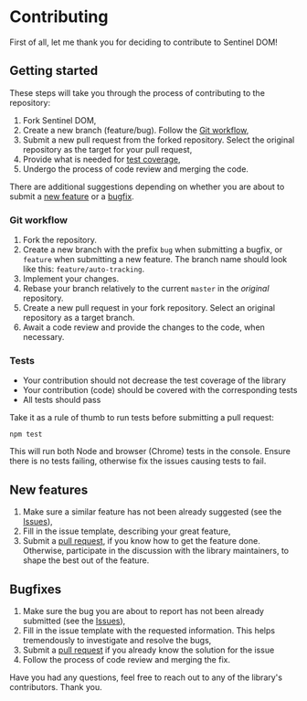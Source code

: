 # Contributing
First of all, let me thank you for deciding to contribute to Sentinel DOM!

## Getting started
These steps will take you through the process of contributing to the repository:

1. Fork Sentinel DOM,
1. Create a new branch (feature/bug). Follow the [Git workflow](#git-workflow),
1. Submit a new pull request from the forked repository. Select the original repository as the target for your pull request,
1. Provide what is needed for [test coverage](#tests),
1. Undergo the process of code review and merging the code.

There are additional suggestions depending on whether you are about to submit a [new feature](#new-features) or a [bugfix](#bugfixes).

### Git workflow
1. Fork the repository.
2. Create a new branch with the prefix `bug` when submitting a bugfix, or `feature` when submitting a new feature. The branch name should look like this: `feature/auto-tracking`.
3. Implement your changes.
4. Rebase your branch relatively to the current `master` in the *original* repository.
4. Create a new pull request in your fork repository. Select an original repository as a target branch.
5. Await a code review and provide the changes to the code, when necessary.

### Tests
* Your contribution should not decrease the test coverage of the library
* Your contribution (code) should be covered with the corresponding tests
* All tests should pass

Take it as a rule of thumb to run tests before submitting a pull request:
```
npm test
```
This will run both Node and browser (Chrome) tests in the console. Ensure there is no tests failing, otherwise fix the issues causing tests to fail.

## New features
1. Make sure a similar feature has not been already suggested (see the [Issues](https://github.com/kettanaito/sentinel-dom/issues)),
1. Fill in the issue template, describing your great feature,
1. Submit a [pull request](https://github.com/kettanaito/sentinel-dom/compare), if you know how to get the feature done. Otherwise, participate in the discussion with the library maintainers, to shape the best out of the feature.

## Bugfixes
1. Make sure the bug you are about to report has not been already submitted (see the [Issues](https://github.com/kettanaito/sentinel-dom/issues)),
1. Fill in the issue template with the requested information. This helps tremendously to investigate and resolve the bugs,
1. Submit a [pull request](https://github.com/kettanaito/sentinel-dom/compare) if you already know the solution for the issue
1. Follow the process of code review and merging the fix.

Have you had any questions, feel free to reach out to any of the library's contributors. Thank you.

